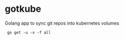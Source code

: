 # gotkube
Golang app to sync git repos into kubernetes volumes



````shell script
 go get -u -v -f all
````